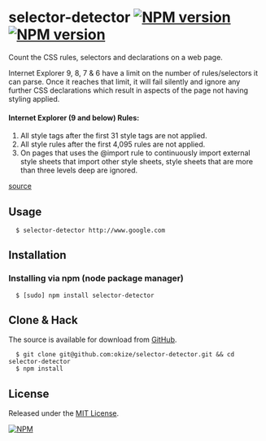 # selector-detector [![NPM version](https://badge.fury.io/js/selector-detector.png)](http://badge.fury.io/js/selector-detector) [![NPM version](https://david-dm.org/okize/selector-detector.png)](https://david-dm.org/okize/selector-detector)

Count the CSS rules, selectors and declarations on a web page.

Internet Explorer 9, 8, 7 & 6 have a limit on the number of rules/selectors it can parse. Once it reaches that limit, it will fail silently and ignore any further CSS declarations which result in aspects of the page not having styling applied.

#### Internet Explorer (9 and below) Rules:

1. All style tags after the first 31 style tags are not applied.
2. All style rules after the first 4,095 rules are not applied.
3. On pages that uses the @import rule to continuously import external style sheets that import other style sheets, style sheets that are more than three levels deep are ignored.

[source](http://support.microsoft.com/kb/262161)


## Usage
```
  $ selector-detector http://www.google.com
```

## Installation

### Installing via npm (node package manager)
```
  $ [sudo] npm install selector-detector
```

## Clone & Hack

The source is available for download from [GitHub](https://github.com/okize/selector-detector).
```
  $ git clone git@github.com:okize/selector-detector.git && cd selector-detector
  $ npm install
```

## License

Released under the [MIT License](http://www.opensource.org/licenses/mit-license.php).

[![NPM](https://nodei.co/npm/selector-detector.png)](https://nodei.co/npm/selector-detector/)
